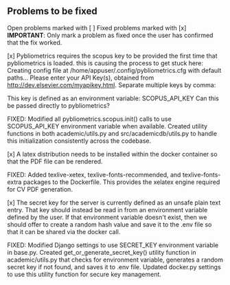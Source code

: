 ## Problems to be fixed

Open problems marked with [ ]
Fixed problems marked with [x]
**IMPORTANT**: Only mark a problem as fixed once the user has confirmed that the fix worked.

[x] Pybliometrics requires the scopus key to be provided the first time that pybliometrics is loaded.  this is causing the process to get stuck here:
    Creating config file at /home/appuser/.config/pybliometrics.cfg with default paths...
    Please enter your API Key(s), obtained from http://dev.elsevier.com/myapikey.html.  Separate multiple keys by comma:

This key is defined as an environment variable: SCOPUS_API_KEY
Can this be passed directly to pybliometrics?

FIXED: Modified all pybliometrics.scopus.init() calls to use SCOPUS_API_KEY environment variable when available. Created utility functions in both academic/utils.py and src/academicdb/utils.py to handle this initialization consistently across the codebase.

[x] A latex distribution needs to be installed within the docker container so that the PDF file can be rendered.

FIXED: Added texlive-xetex, texlive-fonts-recommended, and texlive-fonts-extra packages to the Dockerfile. This provides the xelatex engine required for CV PDF generation.

[x] The secret key for the server is currently defined as an unsafe plain text entry. That key should instead be read in from an environment variable defined by the user.  If that environment variable doesn't exist, then we should offer to create a random hash value and save it to the .env file so that it can be shared via the docker call.

FIXED: Modified Django settings to use SECRET_KEY environment variable in base.py. Created get_or_generate_secret_key() utility function in academic/utils.py that checks for environment variable, generates a random secret key if not found, and saves it to .env file. Updated docker.py settings to use this utility function for secure key management.